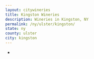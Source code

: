 ```yaml
---
layout: citywineries
title: Kingston Wineries
description: Wineries in Kingston, NY
permalink: /ny/ulster/kingston/
state: ny
county: ulster
city: kingston
---
```

-

